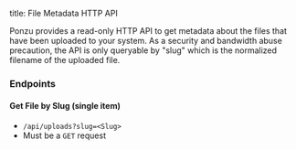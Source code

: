 title: File Metadata HTTP API

Ponzu provides a read-only HTTP API to get metadata about the files that have been uploaded to your system. As a security and bandwidth abuse precaution, the API is only queryable by "slug" which is the normalized filename of the uploaded file. 

### Endpoints
#### Get File by Slug (single item)
 - `/api/uploads?slug=<Slug>`
 - Must be a `GET` request